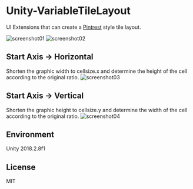 # Unity-VariableTileLayout
UI Extensions that can create a [Pintrest](https://www.pinterest.com/) style tile layout.

![screenshot01](https://github.com/kiepng/Unity-VariableTileLayout/blob/master/Documents/screenshot01.png)
![screenshot02](https://github.com/kiepng/Unity-VariableTileLayout/blob/master/Documents/screenshot02.png)

## Start Axis -> Horizontal
Shorten the graphic width to cellsize.x and determine the height of the cell according to the original ratio.
![screenshot03](https://github.com/kiepng/Unity-VariableTileLayout/blob/master/Documents/screenshot03.gif)


## Start Axis -> Vertical
Shorten the graphic height to cellsize.y and determine the width of the cell according to the original ratio.
![screenshot04](https://github.com/kiepng/Unity-VariableTileLayout/blob/master/Documents/screenshot04.gif)

## Environment
Unity 2018.2.8f1

## License
MIT

